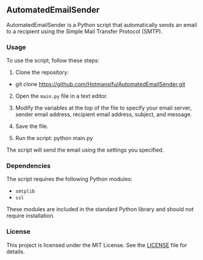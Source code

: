## AutomatedEmailSender

AutomatedEmailSender is a Python script that automatically sends an email to a recipient using the Simple Mail Transfer Protocol (SMTP).

### Usage

To use the script, follow these steps:

1. Clone the repository:

  - git clone https://github.com/Hotmansifu/AutomatedEmailSender.git

2. Open the `main.py` file in a text editor.

3. Modify the variables at the top of the file to specify your email server, sender email address, recipient email address, subject, and message.

4. Save the file.

5. Run the script:
  python main.py

The script will send the email using the settings you specified.

### Dependencies

The script requires the following Python modules:

- `smtplib`
- `ssl`

These modules are included in the standard Python library and should not require installation.

### License

This project is licensed under the MIT License. See the [LICENSE](LICENSE) file for details.
